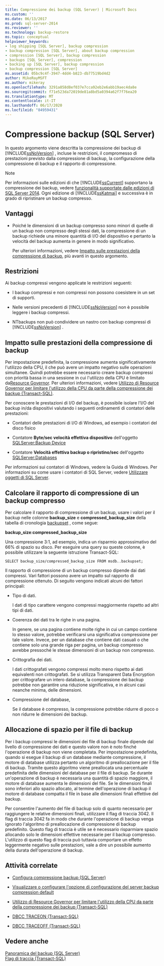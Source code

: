 ```yaml
---
title: Compressione dei backup (SQL Server) | Microsoft Docs
ms.custom: ''
ms.date: 06/13/2017
ms.prod: sql-server-2014
ms.reviewer: ''
ms.technology: backup-restore
ms.topic: conceptual
helpviewer_keywords:
- log shipping [SQL Server], backup compression
- backup compression [SQL Server], about backup compression
- compression [SQL Server], backup compression
- backups [SQL Server], compression
- backing up [SQL Server], backup compression
- backup compression [SQL Server]
ms.assetid: 05bc9c4f-3947-4dd4-b823-db77519bd4d2
author: MikeRayMSFT
ms.author: mikeray
ms.openlocfilehash: 3291a858d8ef037e7cca92eb2e6abb19aec4da8e
ms.sourcegitcommit: f71e523da72019de81a8bd5a0394a62f7f76ea20
ms.translationtype: MT
ms.contentlocale: it-IT
ms.lasthandoff: 06/17/2020
ms.locfileid: "84959431"
---
```

# <a name="backup-compression-sql-server"></a>Compressione backup (SQL Server)
  In questo argomento viene descritta la compressione dei backup di [!INCLUDE[ssNoVersion](../../includes/ssnoversion-md.md)] , incluse le restrizioni, il compromesso di prestazioni previsto dalla compressione di backup, la configurazione della compressione di backup e il rapporto di compressione.  
  
> [!NOTE]  
>  Per informazioni sulle edizioni di che [!INCLUDE[ssCurrent](../../includes/sscurrent-md.md)] supportano la compressione dei backup, vedere [funzionalità supportate dalle edizioni di SQL Server 2014](../../getting-started/features-supported-by-the-editions-of-sql-server-2014.md). Ogni edizione di [!INCLUDE[ssKatmai](../../includes/sskatmai-md.md)] e successiva è in grado di ripristinare un backup compresso.  
  
  
##  <a name="benefits"></a><a name="Benefits"></a> Vantaggi  
  
-   Poiché le dimensioni di un backup compresso sono minori di quelle di un backup non compresso degli stessi dati, la compressione di un backup richiede una minore quantità di I/O del dispositivo e pertanto la velocità del backup aumenta in genere in modo significativo.  
  
     Per ulteriori informazioni, vedere [Impatto sulle prestazioni della compressione di backup](#PerfImpact), più avanti in questo argomento.  
  
  
##  <a name="restrictions"></a><a name="Restrictions"></a> Restrizioni  
 Ai backup compressi vengono applicate le restrizioni seguenti:  
  
-   I backup compressi e non compressi non possono coesistere in un set di supporti.  
  
-   Nelle versioni precedenti di [!INCLUDE[ssNoVersion](../../includes/ssnoversion-md.md)] non è possibile leggere i backup compressi.  
  
-   NTbackups non può condividere un nastro con backup compressi di [!INCLUDE[ssNoVersion](../../includes/ssnoversion-md.md)] .  
  
  
##  <a name="performance-impact-of-compressing-backups"></a><a name="PerfImpact"></a> Impatto sulle prestazioni della compressione di backup  
 Per impostazione predefinita, la compressione aumenta significativamente l'utilizzo della CPU, il che può avere un impatto negativo sulle operazioni simultanee. Quindi potrebbe essere necessario creare backup compressi con priorità bassa in una sessione in cui l'utilizzo della CPU è limitato da[Resource Governor](../resource-governor/resource-governor.md). Per ulteriori informazioni, vedere [Utilizzo di Resource Governor per limitare l'utilizzo della CPU da parte della compressione dei backup &#40;Transact-SQL&#41;](use-resource-governor-to-limit-cpu-usage-by-backup-compression-transact-sql.md).  
  
 Per conoscere le prestazioni di I/O del backup, è possibile isolare l'I/O del backup in/da dispositivi valutando i seguenti ordinamenti di contatori delle prestazioni:  
  
-   Contatori delle prestazioni di I/O di Windows, ad esempio i contatori del disco fisico  
  
-   Contatore **Byte/sec velocità effettiva dispositivo** dell'oggetto [SQLServer:Backup Device](../performance-monitor/sql-server-backup-device-object.md)  
  
-   Contatore **Velocità effettiva backup o ripristino/sec** dell'oggetto [SQLServer:Databases](../performance-monitor/sql-server-databases-object.md)  
  
 Per informazioni sui contatori di Windows, vedere la Guida di Windows. Per informazioni su come usare i contatori di SQL Server, vedere [Utilizzare oggetti di SQL Server](../performance-monitor/use-sql-server-objects.md).  
  
  
##  <a name="calculate-the-compression-ratio-of-a-compressed-backup"></a><a name="CompressionRatio"></a> Calcolare il rapporto di compressione di un backup compresso  
 Per calcolare il rapporto di compressione di un backup, usare i valori per il backup nelle colonne **backup_size** e **compressed_backup_size** della tabella di cronologia [backupset](/sql/relational-databases/system-tables/backupset-transact-sql) , come segue:  
  
 **backup_size**:**compressed_backup_size**  
  
 Una compressione 3:1, ad esempio, indica un risparmio approssimativo del 66% di spazio su disco. Per eseguire una query su queste colonne, è possibile utilizzare la seguente istruzione Transact-SQL:  
  
```  
SELECT backup_size/compressed_backup_size FROM msdb..backupset;  
```  
  
 Il rapporto di compressione di un backup compresso dipende dai dati compressi. Vari fattori possono avere un impatto sul rapporto di compressione ottenuto. Di seguito vengono indicati alcuni dei fattori principali:  
  
-   Tipo di dati.  
  
     I dati di tipo carattere vengono compressi maggiormente rispetto ad altri tipi di dati.  
  
-   Coerenza dei dati tra le righe in una pagina.  
  
     In genere, se una pagina contiene molte righe in cui un campo contiene lo stesso valore, potrebbe verificarsi una significativa compressione per tale valore. Invece, per un database che contiene dati casuali o che contiene solo una grande riga per pagina, un backup compresso avrebbe pressoché le stesse dimensioni di un backup non compresso.  
  
-   Crittografia dei dati.  
  
     I dati crittografati vengono compressi molto meno rispetto ai dati equivalenti non crittografati. Se si utilizza Transparent Data Encryption per crittografare un intero database, la compressione dei backup potrebbe non garantire una riduzione significativa, e in alcuni casi neanche minima, delle dimensioni.  
  
-   Compressione del database,  
  
     Se il database è compresso, la compressione potrebbe ridurre di poco o non ridurre le dimensioni dei backup.  
  
  
##  <a name="allocation-of-space-for-the-backup-file"></a><a name="Allocation"></a> Allocazione di spazio per il file di backup  
 Per i backup compressi le dimensioni dei file di backup finale dipende dal livello di compressione dei dati e questo valore non è noto finché l'operazione di backup non viene completata.  Per impostazione predefinita, quando si esegue il backup di un database mediante compressione, il motore di database utilizza pertanto un algoritmo di preallocazione per il file di backup. Tramite questo algoritmo viene preallocata una percentuale predefinita delle dimensioni del database per il file di backup. Se durante un'operazione di backup è necessaria una quantità di spazio maggiore, il motore di database aumenta le dimensioni del file. Se le dimensioni finali sono inferiori allo spazio allocato, al termine dell'operazione di backup il motore di database compatta il file in base alle dimensioni finali effettive del backup.  
  
 Per consentire l'aumento del file di backup solo di quanto necessario per raggiungere le relative dimensioni finali, utilizzare il flag di traccia 3042. Il flag di traccia 3042 fa in modo che durante l'operazione di backup venga ignorato l'algoritmo di preallocazione di compressione di backup predefinito. Questo flag di traccia è utile se è necessario risparmiare spazio allocando solo le dimensioni effettive necessarie per il backup compresso. L'utilizzo di questo flag di traccia può tuttavia comportare un effetto leggermente negativo sulle prestazioni, vale a dire un possibile aumento della durata dell'operazione di backup.  
  
##  <a name="related-tasks"></a><a name="RelatedTasks"></a> Attività correlate  
  
-   [Configura compressione backup &#40;SQL Server&#41;](backup-compression-sql-server.md)  
  
-   [Visualizzare o configurare l'opzione di configurazione del server backup compression default](../../database-engine/configure-windows/view-or-configure-the-backup-compression-default-server-configuration-option.md)  
  
-   [Utilizzo di Resource Governor per limitare l'utilizzo della CPU da parte della compressione dei backup &#40;Transact-SQL&#41;](use-resource-governor-to-limit-cpu-usage-by-backup-compression-transact-sql.md)  
  
-   [DBCC TRACEON &#40;Transact-SQL&#41;](/sql/t-sql/database-console-commands/dbcc-traceon-transact-sql)  
  
-   [DBCC TRACEOFF &#40;Transact-SQL&#41;](/sql/t-sql/database-console-commands/dbcc-traceoff-transact-sql)  
  
## <a name="see-also"></a>Vedere anche  
 [Panoramica del backup &#40;SQL Server&#41;](backup-overview-sql-server.md)   
 [Flag di traccia &#40;Transact-SQL&#41;](/sql/t-sql/database-console-commands/dbcc-traceon-trace-flags-transact-sql)  
  
  
